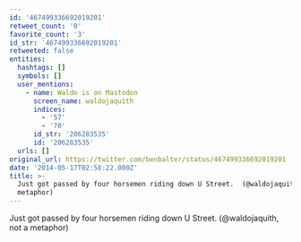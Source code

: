 ```yaml
---
id: '467499336692019201'
retweet_count: '0'
favorite_count: '3'
id_str: '467499336692019201'
retweeted: false
entities:
  hashtags: []
  symbols: []
  user_mentions:
    - name: Waldo is on Mastodon
      screen_name: waldojaquith
      indices:
        - '57'
        - '70'
      id_str: '206283535'
      id: '206283535'
  urls: []
original_url: https://twitter.com/benbalter/status/467499336692019201
date: '2014-05-17T02:58:22.000Z'
title: >-
  Just got passed by four horsemen riding down U Street.  (@waldojaquith, not a
  metaphor)
---
```


Just got passed by four horsemen riding down U Street.  (@waldojaquith, not a metaphor)